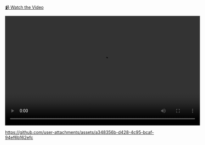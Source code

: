 [📹 Watch the Video](https://github.com/Kabshah/COA-Project/blob/main/Screen%20Recording%202025-01-19%20210818.mp4)

<video width="640" height="360" controls>
  <source src="Screen%20Recording%202025-01-19%20210818.mp4" type="video/mp4">
  Your browser does not support the video tag.
</video>


https://github.com/user-attachments/assets/a348356b-d428-4c95-bcaf-94ef6b162efc
